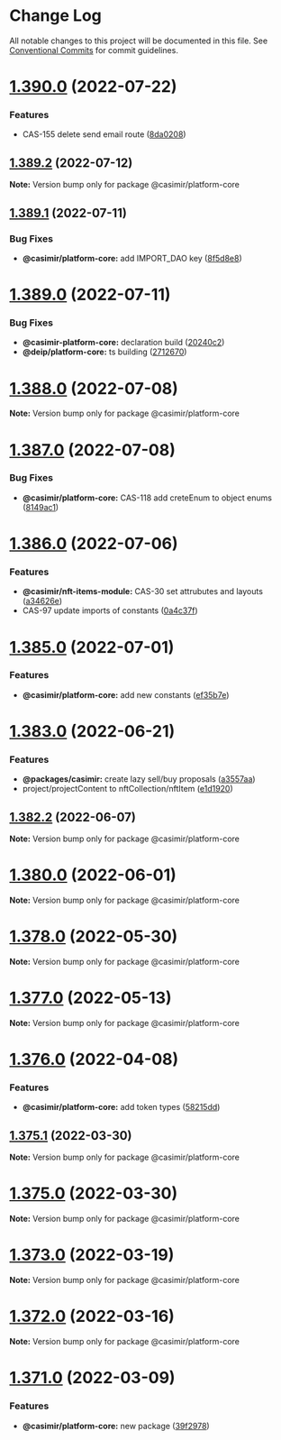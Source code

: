 # Change Log

All notable changes to this project will be documented in this file.
See [Conventional Commits](https://conventionalcommits.org) for commit guidelines.

# [1.390.0](https://github.com/DEIPworld/deip-modules/compare/v1.389.3...v1.390.0) (2022-07-22)


### Features

* CAS-155 delete send email route ([8da0208](https://github.com/DEIPworld/deip-modules/commit/8da02087eb01eb1980111d063fd806db92c72ffc))





## [1.389.2](https://github.com/DEIPworld/deip-modules/compare/v1.389.1...v1.389.2) (2022-07-12)

**Note:** Version bump only for package @casimir/platform-core





## [1.389.1](https://github.com/DEIPworld/deip-modules/compare/v1.389.0...v1.389.1) (2022-07-11)


### Bug Fixes

* **@casimir/platform-core:** add IMPORT_DAO key ([8f5d8e8](https://github.com/DEIPworld/deip-modules/commit/8f5d8e8496fb1dde6681c5d9ca3cd7e1569fa4ee))





# [1.389.0](https://github.com/DEIPworld/deip-modules/compare/v1.388.0...v1.389.0) (2022-07-11)


### Bug Fixes

* **@casimir-platform-core:** declaration build ([20240c2](https://github.com/DEIPworld/deip-modules/commit/20240c291dbe156df96db8ee76d8e556a4a9e8a6))
* **@deip/platform-core:** ts building ([2712670](https://github.com/DEIPworld/deip-modules/commit/2712670adfc65fa520481be7106d15060b3e2ec1))





# [1.388.0](https://github.com/DEIPworld/deip-modules/compare/v1.387.1...v1.388.0) (2022-07-08)

**Note:** Version bump only for package @casimir/platform-core





# [1.387.0](https://github.com/DEIPworld/deip-modules/compare/v1.386.0...v1.387.0) (2022-07-08)


### Bug Fixes

* **@casimir/platform-core:** CAS-118 add creteEnum to object enums ([8149ac1](https://github.com/DEIPworld/deip-modules/commit/8149ac17bdc1d42cfe3630890b3e7b6751d68a48))





# [1.386.0](https://github.com/DEIPworld/deip-modules/compare/v1.385.1...v1.386.0) (2022-07-06)


### Features

* **@casimir/nft-items-module:** CAS-30 set attrubutes and layouts ([a34626e](https://github.com/DEIPworld/deip-modules/commit/a34626e6a2ea89f3ee28343961797c848df53fc0))
* CAS-97 update imports of constants ([0a4c37f](https://github.com/DEIPworld/deip-modules/commit/0a4c37f107e78a032940e9d172bb349f5376353e))





# [1.385.0](https://github.com/DEIPworld/deip-modules/compare/v1.384.0...v1.385.0) (2022-07-01)


### Features

* **@casimir/platform-core:** add new constants ([ef35b7e](https://github.com/DEIPworld/deip-modules/commit/ef35b7e6425f89592aef806e632e146d934fbb1f))





# [1.383.0](https://github.com/DEIPworld/deip-modules/compare/v1.382.2...v1.383.0) (2022-06-21)


### Features

* **@packages/casimir:** create lazy sell/buy proposals ([a3557aa](https://github.com/DEIPworld/deip-modules/commit/a3557aaca1e0bffb5f9e5b18cf725a873e4648bd))
* project/projectContent to nftCollection/nftItem ([e1d1920](https://github.com/DEIPworld/deip-modules/commit/e1d19204494494a87bd46227de5da3ad704dfb91))





## [1.382.2](https://github.com/DEIPworld/deip-modules/compare/v1.382.1...v1.382.2) (2022-06-07)

**Note:** Version bump only for package @casimir/platform-core





# [1.380.0](https://github.com/DEIPworld/deip-modules/compare/v1.379.0...v1.380.0) (2022-06-01)

**Note:** Version bump only for package @casimir/platform-core





# [1.378.0](https://github.com/DEIPworld/deip-modules/compare/v1.377.0...v1.378.0) (2022-05-30)

**Note:** Version bump only for package @casimir/platform-core





# [1.377.0](https://github.com/DEIPworld/deip-modules/compare/v1.376.0...v1.377.0) (2022-05-13)

**Note:** Version bump only for package @casimir/platform-core





# [1.376.0](https://github.com/DEIPworld/deip-modules/compare/v1.375.1...v1.376.0) (2022-04-08)


### Features

* **@casimir/platform-core:** add token types ([58215dd](https://github.com/DEIPworld/deip-modules/commit/58215dd12be64a1cdddacb6bfd3f85150f300037))





## [1.375.1](https://github.com/DEIPworld/deip-modules/compare/v1.375.0...v1.375.1) (2022-03-30)

**Note:** Version bump only for package @casimir/platform-core





# [1.375.0](https://github.com/DEIPworld/deip-modules/compare/v1.374.0...v1.375.0) (2022-03-30)

**Note:** Version bump only for package @casimir/platform-core





# [1.373.0](https://github.com/DEIPworld/deip-modules/compare/v1.372.1...v1.373.0) (2022-03-19)

**Note:** Version bump only for package @casimir/platform-core





# [1.372.0](https://github.com/DEIPworld/deip-modules/compare/v1.371.0...v1.372.0) (2022-03-16)

**Note:** Version bump only for package @casimir/platform-core





# [1.371.0](https://github.com/DEIPworld/deip-modules/compare/v1.370.0...v1.371.0) (2022-03-09)


### Features

* **@casimir/platform-core:** new package ([39f2978](https://github.com/DEIPworld/deip-modules/commit/39f29789178e1457a84765bfd5784407459a5531))
